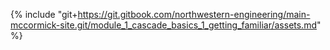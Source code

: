 {% include "git+https://git.gitbook.com/northwestern-engineering/main-mccormick-site.git/module_1_cascade_basics_1_getting_familiar/assets.md" %}